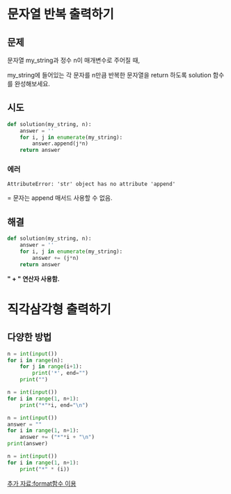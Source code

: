 # 문자열 반복 출력하기

## 문제

문자열 my_string과 정수 n이 매개변수로 주어질 때, 

my_string에 들어있는 각 문자를 n만큼 반복한 문자열을 return 하도록 solution 함수를 완성해보세요.



## 시도

```python
def solution(my_string, n):
    answer = ''
    for i, j in enumerate(my_string):
        answer.append(j*n)
    return answer
```



### 에러

`AttributeError: 'str' object has no attribute 'append'`

= 문자는 append 매서드 사용할 수 없음.



## 해결

```python
def solution(my_string, n):
    answer = ''
    for i, j in enumerate(my_string):
        answer += (j*n)
    return answer
```



**" + " 연산자 사용함.**



# 직각삼각형 출력하기

## 다양한 방법

```python
n = int(input())
for i in range(n):
    for j in range(i+1):
        print('*', end="")
    print("")
```

```python
n = int(input())
for i in range(1, n+1):
    print("*"*i, end="\n")
```

```python
n = int(input())
answer = ""
for i in range(1, n+1):
    answer += ("*"*i + "\n")
print(answer)
```

```py
n = int(input())
for i in range(1, n+1):
    print("*" * (i))
```



[추가 자료:format함수 이용](https://inten.tistory.com/m/entry/Python-3x%ED%8C%8C%EC%9D%B4%EC%8D%AC-%EB%B3%84%EC%B0%8D%EA%B8%B0-%EB%AA%A8%EB%93%A0-%EC%A2%85%EB%A5%98-%EC%A0%95%EB%A6%AC-%EC%88%99%EB%A0%A8%EC%B4%88%EA%B8%89-%EB%8B%A8%EA%B3%84-%ED%8F%AC%ED%95%A8)